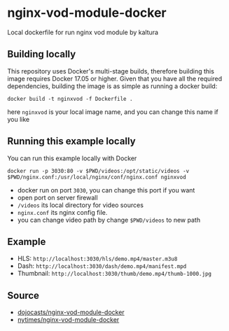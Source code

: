 # nginx-vod-module-docker
Local dockerfile for run nginx vod module by kaltura

## Building locally
This repository uses Docker's multi-stage builds, therefore building this image
requires Docker 17.05 or higher. Given that you have all the required
dependencies, building the image is as simple as running a docker build:

```
docker build -t nginxvod -f Dockerfile .
```

here `nginxvod` is your local image name, and you can change this name if you like

## Running this example locally
You can run this example locally with Docker
```
docker run -p 3030:80 -v $PWD/videos:/opt/static/videos -v $PWD/nginx.conf:/usr/local/nginx/conf/nginx.conf nginxvod
```

* docker run on port `3030`, you can change this port if you want
* open port on server firewall
* `/videos` its local directory for video sources 
* `nginx.conf` its nginx config file.
* you can change video path by change `$PWD/videos` to new path

## Example

* HLS: `http://localhost:3030/hls/demo.mp4/master.m3u8`
* Dash: `http://localhost:3030/dash/demo.mp4/manifest.mpd`
* Thumbnail: `http://localhost:3030/thumb/demo.mp4/thumb-1000.jpg`


## Source

* [dojocasts/nginx-vod-module-docker](https://gitlab.com/dojocasts/nginx-vod-module-docker)
* [nytimes/nginx-vod-module-docker](https://github.com/nytimes/nginx-vod-module-docker)